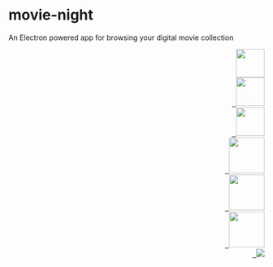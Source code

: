 # movie-night
An Electron powered app for browsing your digital movie collection

<div align="right">
  <a href="https://electron.atom.io/"><img src="https://encrypted-tbn0.gstatic.com/images?q=tbn:ANd9GcQQGHy5_E_ESgbpEh_tnmylqZ-4o9DZRLa-41OXuDRQhAQvGCp_ig" height="56px"/></a>
</div>

<div align="right">
  <a href="#">&nbsp&nbsp<img src="https://react-etc.net/files/2016-07/logo-578x270.png" height="56px"/></a>
</div>

<div align="right">
  <a href="#">&nbsp&nbsp<img src="https://raw.githubusercontent.com/reactjs/redux/master/logo/logo.png" height="56px"/></a>
</div>

<div align="right">
  <a href="#">&nbsp&nbsp<img src="https://node-os.com/assets/images/nodejs.png" height="70px"/></a>
</div>

<div align="right">
  <a href="#">&nbsp&nbsp<img src="https://www.w3.org/html/logo/downloads/HTML5_Logo_512.png" height="70px"/></a>
</div>

<div align="right">
  <a href="#">&nbsp&nbsp<img src="https://www.brandsoftheworld.com/sites/default/files/styles/logo-thumbnail/public/042015/css3.png?itok=bzukaL4s" height="70px"/></a>
</div>

<div align="right">
  <a href="#">&nbsp&nbsp<img src="https://cdn.rawgit.com/feross/standard/master/badge.svg"/></a></div>



